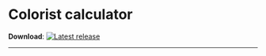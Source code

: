 # Colorist calculator


**Download**: [![Latest release](https://img.shields.io/github/v/release/Fo4Ik-git/assembly_name?color=blue&include_prereleases&label=Download&style=for-the-badge)](https://github.com/Fo4Ik-git/assembly_name/releases)

---
